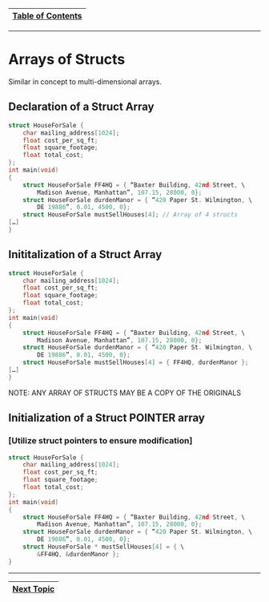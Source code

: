 |[Table of Contents](/00-Table-of-Contents.md)|
|---|

---

# Arrays of Structs

Similar in concept to multi-dimensional arrays.

## Declaration of a Struct Array
```c
struct HouseForSale {
    char mailing_address[1024];
    float cost_per_sq_ft;
    float square_footage;
    float total_cost;
};
int main(void)
{
    struct HouseForSale FF4HQ = { “Baxter Building, 42nd Street, \
        Madison Avenue, Manhattan”, 107.15, 28000, 0};
    struct HouseForSale durdenManor = { “420 Paper St. Wilmington, \
        DE 19886”, 0.01, 4500, 0};
    struct HouseForSale mustSellHouses[4]; // Array of 4 structs
[…]
}
```

## Inititalization of a Struct Array
```c
struct HouseForSale {
    char mailing_address[1024];
    float cost_per_sq_ft;
    float square_footage;
    float total_cost;
};
int main(void)
{
    struct HouseForSale FF4HQ = { “Baxter Building, 42nd Street, \
        Madison Avenue, Manhattan”, 107.15, 28000, 0};
    struct HouseForSale durdenManor = { “420 Paper St. Wilmington, \
        DE 19886”, 0.01, 4500, 0};
    struct HouseForSale mustSellHouses[4] = { FF4HQ, durdenManor }; 
[…]
}
```
NOTE: ANY ARRAY OF STRUCTS MAY BE A COPY OF THE ORIGINALS

## Initialization of a Struct POINTER array

### [Utilize struct pointers to ensure modification]
```c
struct HouseForSale {
    char mailing_address[1024];
    float cost_per_sq_ft;
    float square_footage;
    float total_cost;
};
int main(void)
{
    struct HouseForSale FF4HQ = { “Baxter Building, 42nd Street, \
        Madison Avenue, Manhattan”, 107.15, 28000, 0};
    struct HouseForSale durdenManor = { “420 Paper St. Wilmington, \
        DE 19886”, 0.01, 4500, 0};
    struct HouseForSale * mustSellHouses[4] = { \
        &FF4HQ, &durdenManor }; 
}
```


---

|[Next Topic](/14_Structs/04_struct_visualization.md)|
|---|

